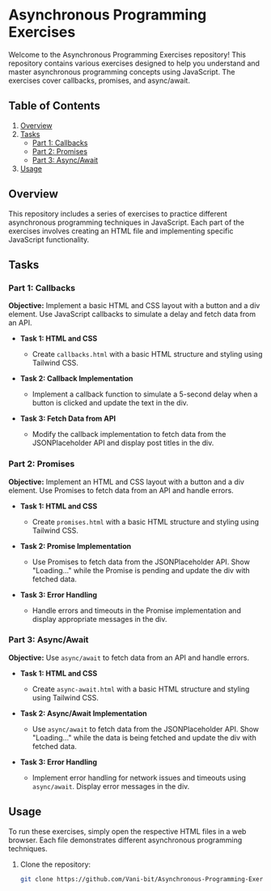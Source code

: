 # Asynchronous Programming Exercises

Welcome to the Asynchronous Programming Exercises repository! This repository contains various exercises designed to help you understand and master asynchronous programming concepts using JavaScript. The exercises cover callbacks, promises, and async/await.

## Table of Contents

1. [Overview](#overview)
2. [Tasks](#tasks)
   - [Part 1: Callbacks](#part-1-callbacks)
   - [Part 2: Promises](#part-2-promises)
   - [Part 3: Async/Await](#part-3-asyncawait)
3. [Usage](#usage)

## Overview

This repository includes a series of exercises to practice different asynchronous programming techniques in JavaScript. Each part of the exercises involves creating an HTML file and implementing specific JavaScript functionality.

## Tasks

### Part 1: Callbacks

**Objective:** Implement a basic HTML and CSS layout with a button and a div element. Use JavaScript callbacks to simulate a delay and fetch data from an API.

- **Task 1: HTML and CSS**
  - Create `callbacks.html` with a basic HTML structure and styling using Tailwind CSS.
  
- **Task 2: Callback Implementation**
  - Implement a callback function to simulate a 5-second delay when a button is clicked and update the text in the div.

- **Task 3: Fetch Data from API**
  - Modify the callback implementation to fetch data from the JSONPlaceholder API and display post titles in the div.

### Part 2: Promises

**Objective:** Implement an HTML and CSS layout with a button and a div element. Use Promises to fetch data from an API and handle errors.

- **Task 1: HTML and CSS**
  - Create `promises.html` with a basic HTML structure and styling using Tailwind CSS.

- **Task 2: Promise Implementation**
  - Use Promises to fetch data from the JSONPlaceholder API. Show "Loading..." while the Promise is pending and update the div with fetched data.

- **Task 3: Error Handling**
  - Handle errors and timeouts in the Promise implementation and display appropriate messages in the div.

### Part 3: Async/Await

**Objective:** Use `async/await` to fetch data from an API and handle errors.

- **Task 1: HTML and CSS**
  - Create `async-await.html` with a basic HTML structure and styling using Tailwind CSS.

- **Task 2: Async/Await Implementation**
  - Use `async/await` to fetch data from the JSONPlaceholder API. Show "Loading..." while the data is being fetched and update the div with fetched data.

- **Task 3: Error Handling**
  - Implement error handling for network issues and timeouts using `async/await`. Display error messages in the div.

## Usage

To run these exercises, simply open the respective HTML files in a web browser. Each file demonstrates different asynchronous programming techniques.

1. Clone the repository:
   ```bash
   git clone https://github.com/Vani-bit/Asynchronous-Programming-Exercises.git
